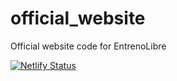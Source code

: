 # official_website
Official website code for EntrenoLibre

[![Netlify Status](https://api.netlify.com/api/v1/badges/c5eaddf4-c57b-4a73-8060-f66fba3ba3cb/deploy-status)](https://app.netlify.com/sites/entrenolibre/deploys)
